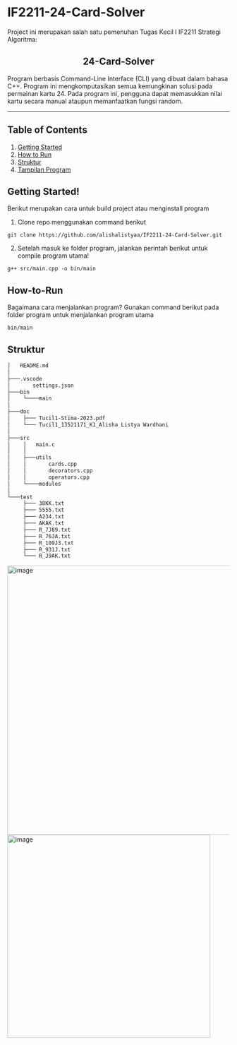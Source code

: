 # IF2211-24-Card-Solver
 Project ini merupakan salah satu pemenuhan Tugas Kecil I IF2211 Strategi Algoritma:
<h2 align="center">
  24-Card-Solver<br/>
</h2>

<p> Program berbasis Command-Line Interface (CLI) yang dibuat dalam bahasa C++. Program ini mengkomputasikan semua kemungkinan solusi pada permainan kartu 24. Pada program ini, pengguna dapat memasukkan nilai kartu secara manual ataupun memanfaatkan fungsi random. </p>
<hr>

## Table of Contents
1. [Getting Started](#getting-started)
2. [How to Run](#how-to-run)
3. [Struktur](#struktur)
4. [Tampilan Program](#tampilan)

<a name="getting started"></a>

## Getting Started!

Berikut merupakan cara untuk build project atau menginstall program

1. Clone repo menggunakan command berikut

```
git clone https://github.com/alishalistyaa/IF2211-24-Card-Solver.git
```

2. Setelah masuk ke folder program, jalankan perintah berikut untuk compile program utama!

```
g++ src/main.cpp -o bin/main
```

## How-to-Run

Bagaimana cara menjalankan program? Gunakan command berikut pada folder program untuk menjalankan program utama

```
bin/main
```

<a name="struktur"></a>

## Struktur
```bash
│   README.md
│
├───.vscode
│       settings.json
├───bin
│    └────main
│ 
├───doc
│    ├─── Tucil1-Stima-2023.pdf
│    └─── Tucil1_13521171_K1_Alisha Listya Wardhani
│ 
├───src
│    │   main.c
│    │
│    ├───utils
│    │       cards.cpp
│    │       decorators.cpp
│    │       operators.cpp
│    └────modules
│         
└───test
     ├─── 38KK.txt
     ├─── 5555.txt
     ├─── A234.txt
     ├─── AKAK.txt
     ├─── R_7J89.txt
     ├─── R_76JA.txt
     ├─── R_109J3.txt
     ├─── R_931J.txt
     └─── R_J9AK.txt
```
     
<a name="tampilan"></a>

<img width="610" alt="image" src="https://user-images.githubusercontent.com/73476678/214376664-a1aa4f9f-c45e-4683-a53a-660d6a31bd3e.png">
<img width="460" alt="image" src="https://user-images.githubusercontent.com/73476678/214376734-737aea51-00ce-43db-bd17-c3846f61fd7a.png">
